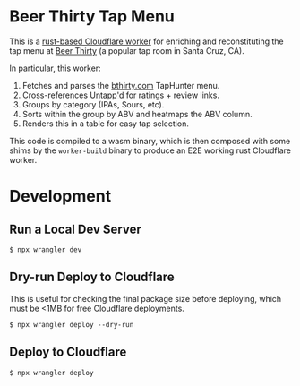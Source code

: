 # Beer Thirty Tap Menu

This is a [rust-based Cloudflare worker](https://developers.cloudflare.com/workers/languages/rust/) for enriching and reconstituting the tap menu at [Beer Thirty](https://www.beerthirtysantacruz.com/) (a popular tap room in Santa Cruz, CA).

In particular, this worker:

1. Fetches and parses the [bthirty.com](http://bthirty.com) TapHunter menu.
2. Cross-references [Untapp'd](https://untappd.com) for ratings + review links.
3. Groups by category (IPAs, Sours, etc).
4. Sorts within the group by ABV and heatmaps the ABV column.
5. Renders this in a table for easy tap selection.

This code is compiled to a wasm binary, which is then composed with some shims by the `worker-build` binary to produce an E2E working rust Cloudflare worker.

# Development

## Run a Local Dev Server

```
$ npx wrangler dev
```

## Dry-run Deploy to Cloudflare

This is useful for checking the final package size before deploying, which must be <1MB for free Cloudflare deployments.

```
$ npx wrangler deploy --dry-run
```

## Deploy to Cloudflare

```
$ npx wrangler deploy
```
